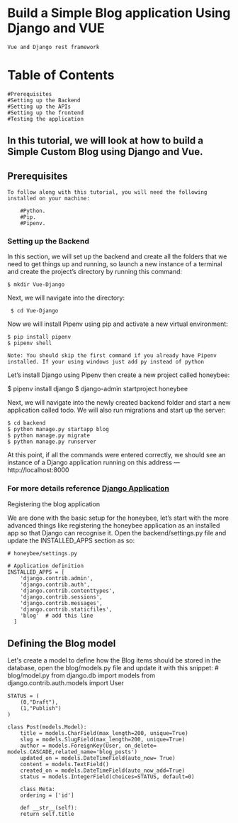 # Build a Simple Blog application Using Django and VUE
    Vue and Django rest framework

 # Table of Contents

    #Prerequisites
    #Setting up the Backend
    #Setting up the APIs
    #Setting up the frontend
    #Testing the application 
 
 ## In this tutorial, we will look at how to build a Simple Custom Blog using Django and Vue.

 ## Prerequisites

    To follow along with this tutorial, you will need the following installed on your machine:

        #Python.
        #Pip.
        #Pipenv.
		
 ### Setting up the Backend

In this section, we will set up the backend and create all the folders that we need to get things up and running, so launch a new instance of a terminal and create the project’s directory by running this command:
	  
  	$ mkdir Vue-Django
	
Next, we will navigate into the directory:

	 $ cd Vue-Django

Now we will install Pipenv using pip and activate a new virtual environment:

 	$ pip install pipenv
 	$ pipenv shell

```Note: You should skip the first command if you already have Pipenv installed. If your using windows just add py instead of python```

Let’s install Django using Pipenv then create a new project called honeybee:

  $ pipenv install django
  $ django-admin startproject honeybee

Next, we will navigate into the newly created backend folder and start a new application called todo. We will also run migrations and start up the server:

    $ cd backend
    $ python manage.py startapp blog
    $ python manage.py migrate
    $ python manage.py runserver

At this point, if all the commands were entered correctly, we should see an instance of a Django application running on this address — http://localhost:8000

### For more details reference [Django Application](https://docs.djangoproject.com/en/3.0/intro/tutorial01/)

Registering the blog application

We are done with the basic setup for the honeybee, let’s start with the more advanced things like registering the honeybee application as an installed app so that Django can recognise it. Open the backend/settings.py file and update the INSTALLED_APPS section as so:

    # honeybee/settings.py

    # Application definition
    INSTALLED_APPS = [
        'django.contrib.admin',
        'django.contrib.auth',
        'django.contrib.contenttypes',
        'django.contrib.sessions',
        'django.contrib.messages',
        'django.contrib.staticfiles',
        'blog'  # add this line 
      ]
      
## Defining the Blog model

 Let's create a model to define how the Blog items should be stored in the database, open the blog/models.py file and update it with this snippet: 
 	# blog/model.py 
	from django.db import models
	from django.contrib.auth.models import User

	STATUS = (
	    (0,"Draft"),
	    (1,"Publish")
	)

	class Post(models.Model):
	    title = models.CharField(max_length=200, unique=True)
	    slug = models.SlugField(max_length=200, unique=True)
	    author = models.ForeignKey(User, on_delete= models.CASCADE,related_name='blog_posts')
	    updated_on = models.DateTimeField(auto_now= True)
	    content = models.TextField()
	    created_on = models.DateTimeField(auto_now_add=True)
	    status = models.IntegerField(choices=STATUS, default=0)

	    class Meta:
		ordering = ['id']

	    def __str__(self):
		return self.title

